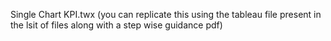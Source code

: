 Single Chart KPI.twx (you can replicate this using the tableau file present in the lsit of files along with a step wise guidance pdf)
